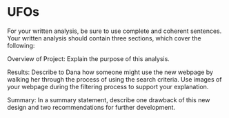 # UFOs

For your written analysis, be sure to use complete and coherent sentences. Your written analysis should contain three sections, which cover the following:

Overview of Project: Explain the purpose of this analysis.

Results: Describe to Dana how someone might use the new webpage by walking her through the process of using the search criteria. Use images of your webpage during the filtering process to support your explanation.

Summary: In a summary statement, describe one drawback of this new design and two recommendations for further development.
